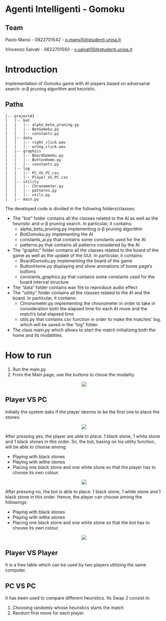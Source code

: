 # Agenti Intelligenti - Gomoku
## Team

Paolo Mansi - 0622701542 - p.mansi5@studenti.unisa.it

Vincenzo Salvati - 0622701550 - v.salvati10@studenti.unisa.it

# Introduction

Implementation of Gomoku game with AI players based on adversarial search: α-β pruning algorithm and heuristic.

## Paths
```.
|-- projectAI
|   |-- bot
|   |   |-- alpha_beta_pruning.py
|   |   |-- BotGomoku.py
|   |   |-- constants.py
|   |-- data
|   |   |-- right_click.wav
|   |   |-- wrong_click.wav
|   |-- graphics
|   |   |-- BoardGomoku.py
|   |   |-- ButtonHome.py
|   |   |-- constants.py
|   |-- log
|   |   |-- PC_VS_PC.csv
|   |   |-- Player_VS_PC.csv
|   |-- utility
|   |   |-- Chronometer.py
|   |   |-- patterns.py
|   |   |-- utils.py
|   |-- main.py
```

The developed code is divided in the following folders/classes:
-	The “bot” folder contains all the classes related to the AI as well as the heuristic and α-β pruning search. In particular, it contains:
    -	alpha_beta_pruning.py implementing α-β pruning algorithm
    -	BotGomoku.py implementing the AI
    -	constants_ai.py that contains some constants used for the AI
    -	patterns.py that contains all patterns considered by the AI
-	The “graphic” folder contains all the classes related to the board of the game as well as the update of the GUI. In particular, it contains: 
    -	BoardGomoku.py implementing the board of the game
    -	ButtonHome.py displaying and show animations of home page’s buttons
    -	constants_graphics.py that contains some constants used for the board internal structure
-	The “data” folder contains wav file to reproduce audio effect
-	The “utility” folder contains all the classes related to the AI and the board. In particular, it contains:
    -	Chronometer.py implementing the chronometer in order to take in consideration both the elapsed time for each AI move and the match’s total elapsed time
    -	utils.py that contains csv function in order to make the matches’ log, which will be saved in the “log” folder
-	The class main.py which allows to start the match initializing both the home and its modalities.

# How to run
1.	Run the main.py
2.	From the Main page, use the buttons to chose the modality

<p align="center">
  <img src="https://user-images.githubusercontent.com/75745078/173242570-79df3e93-f49e-4613-b366-2829b1505f5e.png" />
</p>
 
## Player VS PC
Initially the system asks if the player desires to be the first one to place the stones:

<p align="center">
  <img src="https://user-images.githubusercontent.com/75745078/174127184-ccd1cb80-2e4b-459b-8db0-cd072c738a9e.png" />
</p>

After pressing yes, the player are able to place: 1 black stone, 1 white stone and 1 black stones in this order. So, the bot, basing on his utility function, will be able to choose among:
-	Playing with black stones
-	Playing with withe stones
-   Placing one black stone and one white stone so that the player has to choose its own colour.


<p align="center">
  <img src="https://user-images.githubusercontent.com/75745078/173242611-35a697cd-9de8-4c91-881c-72520772e1fc.png" />
</p>

After pressing no, the bot is able to place: 1 black stone, 1 white stone and 1 black stone in this order. Hence, the player can choose among the followings:
-	Playing with black stones
-	Playing with withe stones
-	Placing one black stone and one white stone so that the bot has to choose its own colour.


<p align="center">
  <img src="https://user-images.githubusercontent.com/75745078/173242620-18b7f43d-5028-40cb-8378-520a09c9ccd5.png" />
</p>

## Player VS Player
It is a free table which can be used by two players utilizing the same computer.

## PC VS PC
It has been used to compare different heuristics.
Its Swap 2 consist in:
1.	Choosing randomly whose heuristics starts the match
2.	Random first move for each player.

